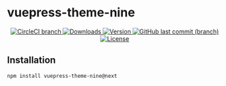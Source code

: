 # vuepress-theme-nine

<p align="center">
  <a href="https://travis-ci.org/NineSwordsMonster/vuepress-theme-nine.svg?branch=master">
    <img alt="CircleCI branch" src="https://img.shields.io/circleci/project/github/NineSwordsMonster/vuepress-theme-nine/master.svg">
  </a>
  <a href="https://npmcharts.com/compare/vuepress-theme-nine?minimal=true">
    <img alt="Downloads" src="https://img.shields.io/npm/dt/vuepress-theme-nine.svg">
  </a>
  <a href="https://www.npmjs.com/package/vuepress-theme-nine">
    <img alt="Version" src="https://img.shields.io/npm/v/vuepress-theme-nine.svg">
  </a>
  <a href="https://www.npmjs.com/package/vuepress-theme-nine">
    <img alt="GitHub last commit (branch)" src="https://img.shields.io/github/last-commit/NineSwordsMonster/vuepress-theme-nine/master.svg">
  </a>
  <a href="https://www.npmjs.com/package/vuepress-theme-nine">
    <img alt="License" src="https://img.shields.io/npm/l/vuepress-theme-nine.svg">
  </a> 
</p>

## Installation
```sh
npm install vuepress-theme-nine@next
```

